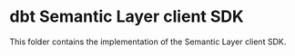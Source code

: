 # dbt Semantic Layer client SDK

This folder contains the implementation of the Semantic Layer client SDK.
